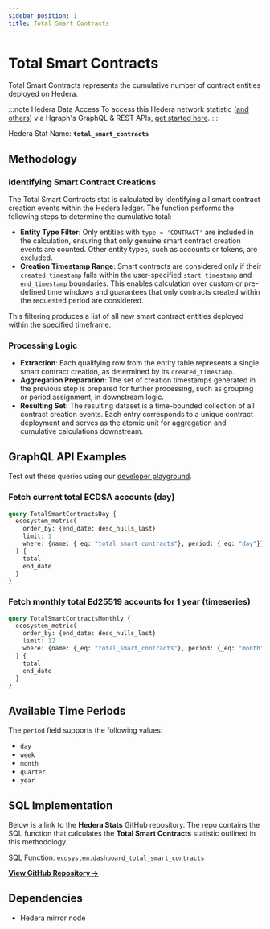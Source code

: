```yaml
---
sidebar_position: 1
title: Total Smart Contracts
---
```


# Total Smart Contracts

Total Smart Contracts represents the cumulative number of contract entities deployed on Hedera.

:::note Hedera Data Access
To access this Hedera network statistic ([and others](/category/hedera-stats/)) via Hgraph's GraphQL & REST APIs, [get started here](https://www.hgraph.com/hedera).
:::

Hedera Stat Name: **`total_smart_contracts`**

## Methodology

### Identifying Smart Contract Creations

The Total Smart Contracts stat is calculated by identifying all smart contract creation events within the Hedera ledger. The function performs the following steps to determine the cumulative total:

- **Entity Type Filter**: Only entities with `type = 'CONTRACT'` are included in the calculation, ensuring that only genuine smart contract creation events are counted. Other entity types, such as accounts or tokens, are excluded.
- **Creation Timestamp Range**: Smart contracts are considered only if their `created_timestamp` falls within the user-specified `start_timestamp` and `end_timestamp` boundaries. This enables calculation over custom or pre-defined time windows and guarantees that only contracts created within the requested period are considered.

This filtering produces a list of all new smart contract entities deployed within the specified timeframe.

### Processing Logic

- **Extraction**: Each qualifying row from the entity table represents a single smart contract creation, as determined by its `created_timestamp`.
- **Aggregation Preparation**: The set of creation timestamps generated in the previous step is prepared for further processing, such as grouping or period assignment, in downstream logic.
- **Resulting Set**: The resulting dataset is a time-bounded collection of all contract creation events. Each entry corresponds to a unique contract deployment and serves as the atomic unit for aggregation and cumulative calculations downstream.

## GraphQL API Examples

Test out these queries using our [developer playground](https://dashboard.hgraph.com).

### Fetch current total ECDSA accounts (day)

```graphql
query TotalSmartContractsDay {
  ecosystem_metric(
    order_by: {end_date: desc_nulls_last}
    limit: 1
    where: {name: {_eq: "total_smart_contracts"}, period: {_eq: "day"}}
  ) {
    total
    end_date
  }
}
```

### Fetch monthly total Ed25519 accounts for 1 year (timeseries)

```graphql
query TotalSmartContractsMonthly {
  ecosystem_metric(
    order_by: {end_date: desc_nulls_last}
    limit: 12
    where: {name: {_eq: "total_smart_contracts"}, period: {_eq: "month"}}
  ) {
    total
    end_date
  }
}
```

## Available Time Periods

The `period` field supports the following values:

- `day`
- `week`
- `month`
- `quarter`
- `year`

## SQL Implementation

Below is a link to the **Hedera Stats** GitHub repository. The repo contains the SQL function that calculates the **Total Smart Contracts** statistic outlined in this methodology.

SQL Function: `ecosystem.dashboard_total_smart_contracts`

**[View GitHub Repository →](https://github.com/hgraph-io/hedera-stats)**

## Dependencies
* Hedera mirror node
